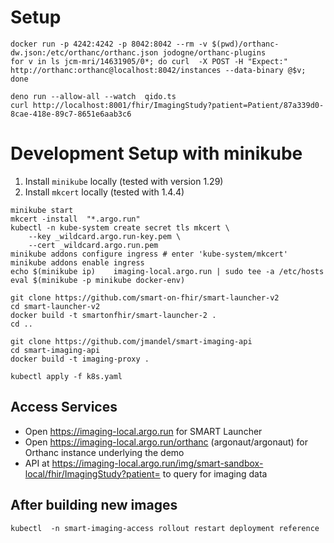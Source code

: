# Setup

```
docker run -p 4242:4242 -p 8042:8042 --rm -v $(pwd)/orthanc-dw.json:/etc/orthanc/orthanc.json jodogne/orthanc-plugins
for v in ls jcm-mri/14631905/0*; do curl  -X POST -H "Expect:" http://orthanc:orthanc@localhost:8042/instances --data-binary @$v; done

deno run --allow-all --watch  qido.ts
curl http://localhost:8001/fhir/ImagingStudy?patient=Patient/87a339d0-8cae-418e-89c7-8651e6aab3c6
```

# Development Setup with minikube

1. Install `minikube` locally (tested with version 1.29)
2. Install `mkcert` locally (tested with 1.4.4)

```
minikube start
mkcert -install  "*.argo.run"
kubectl -n kube-system create secret tls mkcert \
    --key _wildcard.argo.run-key.pem \
    --cert _wildcard.argo.run.pem
minikube addons configure ingress # enter 'kube-system/mkcert'
minikube addons enable ingress
echo $(minikube ip)    imaging-local.argo.run | sudo tee -a /etc/hosts
eval $(minikube -p minikube docker-env)

git clone https://github.com/smart-on-fhir/smart-launcher-v2
cd smart-launcher-v2
docker build -t smartonfhir/smart-launcher-2 .
cd ..

git clone https://github.com/jmandel/smart-imaging-api
cd smart-imaging-api
docker build -t imaging-proxy .

kubectl apply -f k8s.yaml
```


## Access Services

* Open https://imaging-local.argo.run for SMART Launcher
* Open https://imaging-local.argo.run/orthanc (argonaut/argonaut) for Orthanc instance underlying the demo
* API at https://imaging-local.argo.run/img/smart-sandbox-local/fhir/ImagingStudy?patient= to query for imaging data



## After building new images

```
kubectl  -n smart-imaging-access rollout restart deployment reference
```


